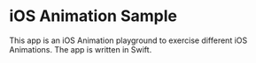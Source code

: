 # iOS Animation Sample
This app is an iOS Animation playground to exercise different iOS Animations. The app is written in Swift.
